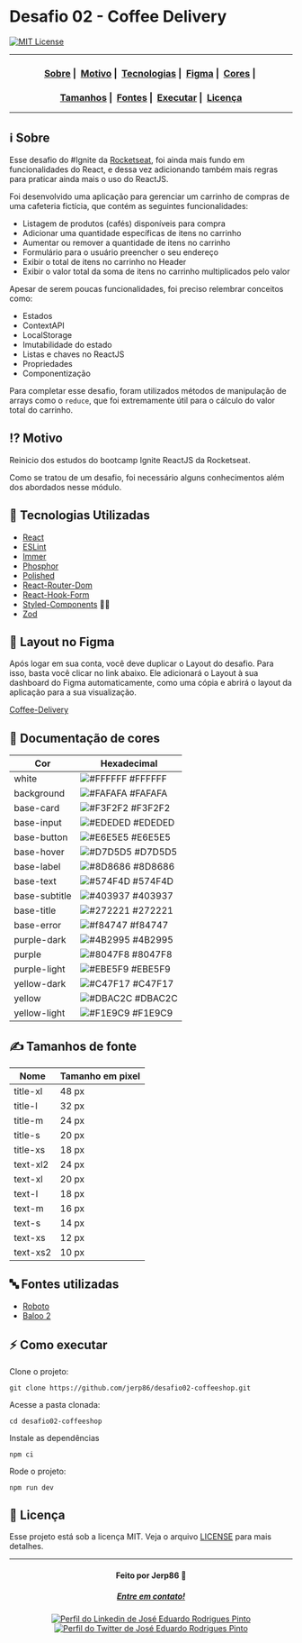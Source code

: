 # Desafio 02 - Coffee Delivery

[![MIT License](https://img.shields.io/badge/License-MIT-green.svg)](https://choosealicense.com/licenses/mit/)

---

<h3 align="center">
  <a href="#information_source-sobre">Sobre</a>&nbsp;|&nbsp;
  <a href="#interrobang-motivo">Motivo</a>&nbsp;|&nbsp;
  <a href="#rocket-tecnologias-utilizadas">Tecnologias</a>&nbsp;|&nbsp;
  <a href="#art-layout-no-figma">Figma</a>&nbsp;|&nbsp;
  <a href="#rainbow-documenta%C3%A7%C3%A3o-de-cores">Cores</a>&nbsp;|&nbsp;
</h3>
<h3 align="center">
  <a href="#writing_hand-tamanhos-de-fonte">Tamanhos</a>&nbsp;|&nbsp;
  <a href="#abc-fontes-utilizadas">Fontes</a>&nbsp;|&nbsp;
  <a href="#zap-como-executar">Executar</a>&nbsp;|&nbsp;
  <a href="#memo-licen%C3%A7a">Licença</a>
</h3>

---

## :information_source: Sobre

Esse desafio do #Ignite da [Rocketseat](@rocketseat-education), foi ainda mais fundo em funcionalidades do React, e dessa vez adicionando também mais regras para praticar ainda mais o uso do ReactJS.

Foi desenvolvido uma aplicação para gerenciar um carrinho de compras de uma cafeteria fictícia, que contém as seguintes funcionalidades:
- Listagem de produtos (cafés) disponíveis para compra
- Adicionar uma quantidade específicas de itens no carrinho
- Aumentar ou remover a quantidade de itens no carrinho
- Formulário para o usuário preencher o seu endereço
- Exibir o total de itens no carrinho no Header
- Exibir o valor total da soma de itens no carrinho multiplicados pelo valor

Apesar de serem poucas funcionalidades, foi preciso relembrar conceitos como:

- Estados
- ContextAPI
- LocalStorage
- Imutabilidade do estado
- Listas e chaves no ReactJS
- Propriedades
- Componentização

Para completar esse desafio, foram utilizados métodos de manipulação de arrays como o `reduce`, que foi extremamente útil para o cálculo do valor total do carrinho.

## :interrobang: Motivo

Reinicio dos estudos do bootcamp Ignite ReactJS da Rocketseat.

Como se tratou de um desafio, foi necessário alguns conhecimentos além dos abordados nesse módulo.

## :rocket: Tecnologias Utilizadas

- [React](https://reactjs.org/)
- [ESLint](https://eslint.org/)
- [Immer](https://github.com/immerjs/immer#readme)
- [Phosphor](https://phosphoricons.com/)
- [Polished](https://polished.js.org/)
- [React-Router-Dom](https://github.com/remix-run/react-router#readme)
- [React-Hook-Form](https://www.react-hook-form.com/)
- [Styled-Components](https://styled-components.com/) 💅🏽
- [Zod](https://github.com/colinhacks/zod)

## :art: Layout no Figma

Após logar em sua conta, você deve duplicar o Layout do desafio. Para isso, basta você clicar no link abaixo. Ele adicionará o Layout à sua dashboard do Figma automaticamente, como uma cópia e abrirá o layout da aplicação para a sua visualização.

[Coffee-Delivery](https://www.figma.com/file/5yT9ZzZmRQRS4yivGGB3pl/Coffee-Delivery/duplicate)

## :rainbow: Documentação de cores

| Cor           | Hexadecimal                                                      |
| ------------- | ---------------------------------------------------------------- |
| white        | ![#FFFFFF](https://via.placeholder.com/10/FFFFFF?text=+) #FFFFFF |
| background   | ![#FAFAFA](https://via.placeholder.com/10/FAFAFA?text=+) #FAFAFA |
| base-card      | ![#F3F2F2](https://via.placeholder.com/10/F3F2F2?text=+) #F3F2F2 |
| base-input    | ![#EDEDED](https://via.placeholder.com/10/EDEDED?text=+) #EDEDED |
| base-button    | ![#E6E5E5](https://via.placeholder.com/10/E6E5E5?text=+) #E6E5E5 |
| base-hover    | ![#D7D5D5](https://via.placeholder.com/10/D7D5D5?text=+) #D7D5D5 |
| base-label    | ![#8D8686](https://via.placeholder.com/10/8D8686?text=+) #8D8686 |
| base-text    | ![#574F4D](https://via.placeholder.com/10/574F4D?text=+) #574F4D |
| base-subtitle    | ![#403937](https://via.placeholder.com/10/403937?text=+) #403937 |
| base-title    | ![#272221](https://via.placeholder.com/10/272221?text=+) #272221 |
| base-error      | ![#f84747](https://via.placeholder.com/10/f84747?text=+) #f84747 |
| purple-dark | ![#4B2995](https://via.placeholder.com/10/4B2995?text=+) #4B2995 |
| purple       | ![#8047F8](https://via.placeholder.com/10/8047F8?text=+) #8047F8 |
| purple-light       | ![#EBE5F9](https://via.placeholder.com/10/EBE5F9?text=+) #EBE5F9 |
| yellow-dark       | ![#C47F17](https://via.placeholder.com/10/C47F17?text=+) #C47F17 |
| yellow       | ![#DBAC2C](https://via.placeholder.com/10/DBAC2C?text=+) #DBAC2C |
| yellow-light       | ![#F1E9C9](https://via.placeholder.com/10/F1E9C9?text=+) #F1E9C9 |

## :writing_hand: Tamanhos de fonte

| Nome           | Tamanho em pixel                                                      |
| ------------- | ---------------------------------------------------------------- |
| title-xl  | 48 px |
| title-l | 32 px |
| title-m | 24 px |
| title-s | 20 px |
| title-xs  | 18 px |
| text-xl2  | 24 px |
| text-xl | 20 px |
| text-l  | 18 px |
| text-m  | 16 px |
| text-s  | 14 px |
| text-xs | 12 px |
| text-xs2  | 10 px |

## :abc: Fontes utilizadas

- [Roboto](https://fonts.google.com/specimen/Roboto)
- [Baloo 2](https://fonts.google.com/specimen/Baloo+2)

## :zap: Como executar

Clone o projeto:

```
git clone https://github.com/jerp86/desafio02-coffeeshop.git
```

Acesse a pasta clonada:

```
cd desafio02-coffeeshop
```

Instale as dependências

```
npm ci
```

Rode o projeto:

```
npm run dev
```

## :memo: Licença

Esse projeto está sob a licença MIT. Veja o arquivo [LICENSE](LICENSE) para mais detalhes.

---

<h4 align="center">
  Feito por Jerp86 👋️
</h4>
<h5 align="center">
  <a href="mailto:jerp.dev@gmail.com">Entre em contato!</a>
</h5>

<p align="center">
  <a href="https://www.linkedin.com/in/jerp/">
    <img alt="Perfil do Linkedin de José Eduardo Rodrigues Pinto" src="https://img.shields.io/badge/LinkedIn-jerp-0e76a8?style=flat&logoColor=white&logo=linkedin">
  </a>
  <a href="https://twitter.com/jerpbtu">
    <img alt="Perfil do Twitter de José Eduardo Rodrigues Pinto" src="https://img.shields.io/twitter/follow/jerpbtu?style=flat&logoColor=white&logo=Twitter">
  </a>
</p>
